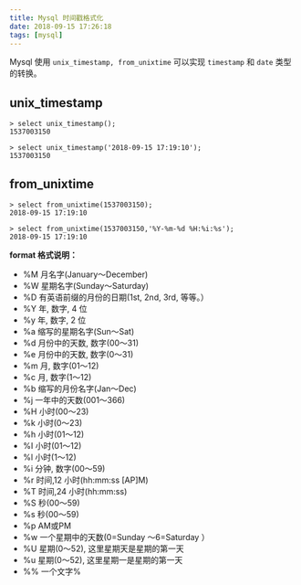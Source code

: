 ```yaml
---
title: Mysql 时间戳格式化
date: 2018-09-15 17:26:18
tags: [mysql]
---
```


Mysql 使用 `unix_timestamp, from_unixtime` 可以实现 `timestamp` 和 `date` 类型的转换。

<!-- more --><!-- toc -->

## unix_timestamp

```mysql
> select unix_timestamp();
1537003150

> select unix_timestamp('2018-09-15 17:19:10');
1537003150
```

## from_unixtime

```mysql
> select from_unixtime(1537003150);
2018-09-15 17:19:10

> select from_unixtime(1537003150,'%Y-%m-%d %H:%i:%s');
2018-09-15 17:19:10
```

**format 格式说明：**

- %M 月名字(January～December)
- %W 星期名字(Sunday～Saturday)
- %D 有英语前缀的月份的日期(1st, 2nd, 3rd, 等等。）
- %Y 年, 数字, 4 位
- %y 年, 数字, 2 位
- %a 缩写的星期名字(Sun～Sat)
- %d 月份中的天数, 数字(00～31)
- %e 月份中的天数, 数字(0～31)
- %m 月, 数字(01～12)
- %c 月, 数字(1～12)
- %b 缩写的月份名字(Jan～Dec)
- %j 一年中的天数(001～366)
- %H 小时(00～23)
- %k 小时(0～23)
- %h 小时(01～12)
- %I 小时(01～12)
- %l 小时(1～12)
- %i 分钟, 数字(00～59)
- %r 时间,12 小时(hh:mm:ss [AP]M)
- %T 时间,24 小时(hh:mm:ss)
- %S 秒(00～59)
- %s 秒(00～59)
- %p AM或PM
- %w 一个星期中的天数(0=Sunday ～6=Saturday ）
- %U 星期(0～52), 这里星期天是星期的第一天
- %u 星期(0～52), 这里星期一是星期的第一天
- %% 一个文字%

